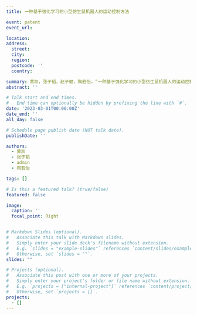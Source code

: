 ```yaml
---
title: 一种基于强化学习的小型仿生鼠机器人的运动控制方法

event: patent
event_url: 

location: 
address:
  street: 
  city: 
  region: 
  postcode: ''
  country: 

summary: 黄凯，张子韬，赵子健，陶若怡，“一种基于强化学习的小型仿生鼠机器人的运动控制方法”
abstract: ''

# Talk start and end times.
#   End time can optionally be hidden by prefixing the line with `#`.
date: '2023-03-01T00:00:00Z'
date_end: ''
all_day: false

# Schedule page publish date (NOT talk date).
publishDate: ''

authors:
  - 黄凯
  - 张子韬
  - admin
  - 陶若怡

tags: []

# Is this a featured talk? (true/false)
featured: false

image:
  caption: ''
  focal_point: Right


# Markdown Slides (optional).
#   Associate this talk with Markdown slides.
#   Simply enter your slide deck's filename without extension.
#   E.g. `slides = "example-slides"` references `content/slides/example-slides.md`.
#   Otherwise, set `slides = ""`.
slides: ""

# Projects (optional).
#   Associate this post with one or more of your projects.
#   Simply enter your project's folder or file name without extension.
#   E.g. `projects = ["internal-project"]` references `content/project/deep-learning/index.md`.
#   Otherwise, set `projects = []`.
projects:
  - []
---
```

